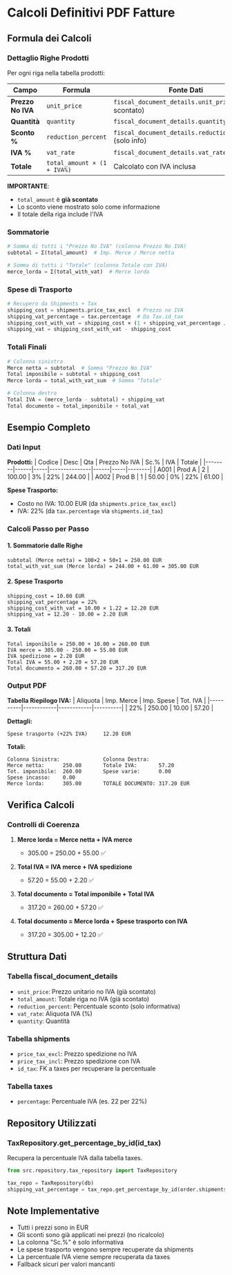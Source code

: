 # Calcoli Definitivi PDF Fatture

## Formula dei Calcoli

### Dettaglio Righe Prodotti

Per ogni riga nella tabella prodotti:

| Campo | Formula | Fonte Dati |
|-------|---------|------------|
| **Prezzo No IVA** | `unit_price` | `fiscal_document_details.unit_price` (già scontato) |
| **Quantità** | `quantity` | `fiscal_document_details.quantity` |
| **Sconto %** | `reduction_percent` | `fiscal_document_details.reduction_percent` (solo info) |
| **IVA %** | `vat_rate` | `fiscal_document_details.vat_rate` |
| **Totale** | `total_amount × (1 + IVA%)` | Calcolato con IVA inclusa |

**IMPORTANTE**: 
- `total_amount` è **già scontato**
- Lo sconto viene mostrato solo come informazione
- Il totale della riga include l'IVA

### Sommatorie

```python
# Somma di tutti i "Prezzo No IVA" (colonna Prezzo No IVA)
subtotal = Σ(total_amount)  # Imp. Merce / Merce netta

# Somma di tutti i "Totale" (colonna Totale con IVA)
merce_lorda = Σ(total_with_vat)  # Merce lorda
```

### Spese di Trasporto

```python
# Recupero da Shipments + Tax
shipping_cost = shipments.price_tax_excl  # Prezzo no IVA
shipping_vat_percentage = tax.percentage  # Da Tax.id_tax
shipping_cost_with_vat = shipping_cost × (1 + shipping_vat_percentage / 100)
shipping_vat = shipping_cost_with_vat - shipping_cost
```

### Totali Finali

```python
# Colonna sinistra
Merce netta = subtotal  # Somma "Prezzo No IVA"
Total imponibile = subtotal + shipping_cost
Merce lorda = total_with_vat_sum  # Somma "Totale"

# Colonna destra  
Total IVA = (merce_lorda - subtotal) + shipping_vat
Total documento = total_imponibile + total_vat
```

## Esempio Completo

### Dati Input

**Prodotti:**
| Codice | Desc | Qta | Prezzo No IVA | Sc.% | IVA | Totale |
|--------|------|-----|---------------|------|-----|--------|
| A001 | Prod A | 2 | 100.00 | 3% | 22% | 244.00 |
| A002 | Prod B | 1 | 50.00 | 0% | 22% | 61.00 |

**Spese Trasporto:**
- Costo no IVA: 10.00 EUR (da `shipments.price_tax_excl`)
- IVA: 22% (da `tax.percentage` via `shipments.id_tax`)

### Calcoli Passo per Passo

#### 1. Sommatorie dalle Righe

```
subtotal (Merce netta) = 100×2 + 50×1 = 250.00 EUR
total_with_vat_sum (Merce lorda) = 244.00 + 61.00 = 305.00 EUR
```

#### 2. Spese Trasporto

```
shipping_cost = 10.00 EUR
shipping_vat_percentage = 22%
shipping_cost_with_vat = 10.00 × 1.22 = 12.20 EUR
shipping_vat = 12.20 - 10.00 = 2.20 EUR
```

#### 3. Totali

```
Total imponibile = 250.00 + 10.00 = 260.00 EUR
IVA merce = 305.00 - 250.00 = 55.00 EUR
IVA spedizione = 2.20 EUR
Total IVA = 55.00 + 2.20 = 57.20 EUR
Total documento = 260.00 + 57.20 = 317.20 EUR
```

### Output PDF

**Tabella Riepilogo IVA:**
| Aliquota | Imp. Merce | Imp. Spese | Tot. IVA |
|----------|------------|------------|----------|
| 22% | 250.00 | 10.00 | 57.20 |

**Dettagli:**
```
Spese trasporto (+22% IVA)     12.20 EUR
```

**Totali:**
```
Colonna Sinistra:              Colonna Destra:
Merce netta:      250.00       Totale IVA:       57.20
Tot. imponibile:  260.00       Spese varie:      0.00
Spese incasso:    0.00
Merce lorda:      305.00       TOTALE DOCUMENTO: 317.20 EUR
```

## Verifica Calcoli

### Controlli di Coerenza

1. **Merce lorda = Merce netta + IVA merce**
   - 305.00 = 250.00 + 55.00 ✅

2. **Total IVA = IVA merce + IVA spedizione**
   - 57.20 = 55.00 + 2.20 ✅

3. **Total documento = Total imponibile + Total IVA**
   - 317.20 = 260.00 + 57.20 ✅

4. **Total documento = Merce lorda + Spese trasporto con IVA**
   - 317.20 = 305.00 + 12.20 ✅

## Struttura Dati

### Tabella fiscal_document_details
- `unit_price`: Prezzo unitario no IVA (già scontato)
- `total_amount`: Totale riga no IVA (già scontato)
- `reduction_percent`: Percentuale sconto (solo informativa)
- `vat_rate`: Aliquota IVA (%)
- `quantity`: Quantità

### Tabella shipments
- `price_tax_excl`: Prezzo spedizione no IVA
- `price_tax_incl`: Prezzo spedizione con IVA
- `id_tax`: FK a taxes per recuperare la percentuale

### Tabella taxes
- `percentage`: Percentuale IVA (es. 22 per 22%)

## Repository Utilizzati

### TaxRepository.get_percentage_by_id(id_tax)
Recupera la percentuale IVA dalla tabella taxes.

```python
from src.repository.tax_repository import TaxRepository

tax_repo = TaxRepository(db)
shipping_vat_percentage = tax_repo.get_percentage_by_id(order.shipments.id_tax)
```

## Note Implementative

- Tutti i prezzi sono in EUR
- Gli sconti sono già applicati nei prezzi (no ricalcolo)
- La colonna "Sc.%" è solo informativa
- Le spese trasporto vengono sempre recuperate da shipments
- La percentuale IVA viene sempre recuperata da taxes
- Fallback sicuri per valori mancanti

